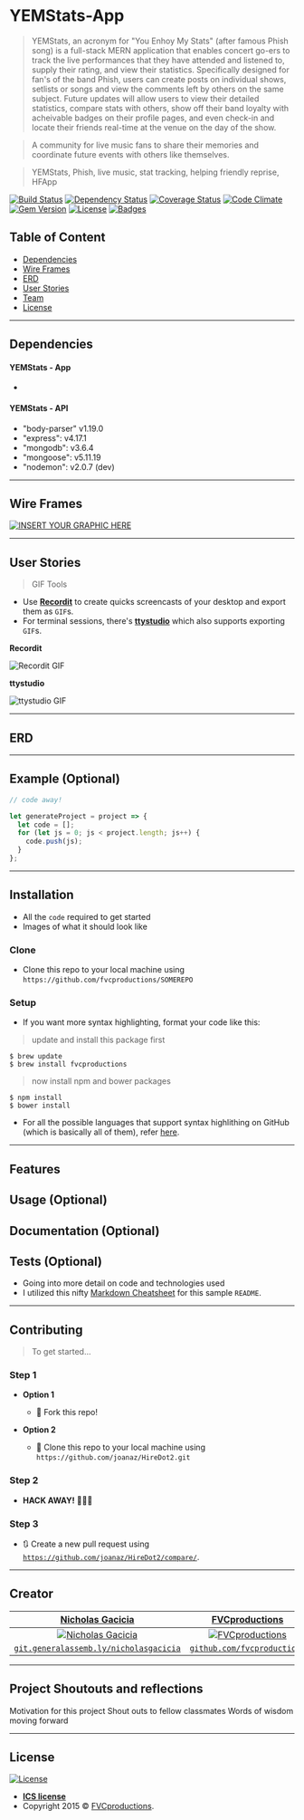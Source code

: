 # YEMStats-App

> YEMStats, an acronym for "You Enhoy My Stats" (after famous Phish song) is a full-stack MERN application that enables concert go-ers to track the live performances that they have attended and listened to, supply their rating, and view their statistics.  Specifically designed for fan's of the band Phish, users can create posts on individual shows, setlists or songs and view the comments left by others on the same subject.  Future updates will allow users to view their detailed statistics, compare stats with others, show off their band loyalty with acheivable badges on their profile pages, and even check-in and locate their friends real-time at the venue on the day of the show.

> A community for live music fans to share their memories and coordinate future events with others like themselves.

> YEMStats, Phish, live music, stat tracking, helping friendly reprise, HFApp

[![Build Status](http://img.shields.io/travis/badges/badgerbadgerbadger.svg?style=flat-square)](https://travis-ci.org/badges/badgerbadgerbadger) [![Dependency Status](http://img.shields.io/gemnasium/badges/badgerbadgerbadger.svg?style=flat-square)](https://gemnasium.com/badges/badgerbadgerbadger) [![Coverage Status](http://img.shields.io/coveralls/badges/badgerbadgerbadger.svg?style=flat-square)](https://coveralls.io/r/badges/badgerbadgerbadger) [![Code Climate](http://img.shields.io/codeclimate/github/badges/badgerbadgerbadger.svg?style=flat-square)](https://codeclimate.com/github/badges/badgerbadgerbadger) [![Gem Version](http://img.shields.io/gem/v/badgerbadgerbadger.svg?style=flat-square)](https://rubygems.org/gems/badgerbadgerbadger) [![License](http://img.shields.io/:license-ics-blue.svg?style=flat-square)](http://badges.mit-license.org) [![Badges](http://img.shields.io/:badges-7/7-ff6799.svg?style=flat-square)](https://github.com/badges/badgerbadgerbadger)

## Table of Content

- [Dependencies](#dependencies)
- [Wire Frames](#wireframes)
- [ERD](#ERD)
- [User Stories](#userstories)
- [Team](#team)
- [License](#license)

---

## Dependencies

#### YEMStats - App
-
#### YEMStats - API
- "body-parser" v1.19.0
- "express": v4.17.1
- "mongodb": v3.6.4
- "mongoose": v5.11.19
- "nodemon": v2.0.7 (dev)

---
## Wire Frames

[![INSERT YOUR GRAPHIC HERE](http://i.imgur.com/dt8AUb6.png)]()

---

## User Stories

> GIF Tools

- Use <a href="http://recordit.co/" target="_blank">**Recordit**</a> to create quicks screencasts of your desktop and export them as `GIF`s.
- For terminal sessions, there's <a href="https://github.com/chjj/ttystudio" target="_blank">**ttystudio**</a> which also supports exporting `GIF`s.

**Recordit**

![Recordit GIF](http://g.recordit.co/iLN6A0vSD8.gif)

**ttystudio**

![ttystudio GIF](https://raw.githubusercontent.com/chjj/ttystudio/master/img/example.gif)

---

## ERD



---

## Example (Optional)

```javascript
// code away!

let generateProject = project => {
  let code = [];
  for (let js = 0; js < project.length; js++) {
    code.push(js);
  }
};
```

---

## Installation

- All the `code` required to get started
- Images of what it should look like

### Clone

- Clone this repo to your local machine using `https://github.com/fvcproductions/SOMEREPO`

### Setup

- If you want more syntax highlighting, format your code like this:

> update and install this package first

```shell
$ brew update
$ brew install fvcproductions
```

> now install npm and bower packages

```shell
$ npm install
$ bower install
```

- For all the possible languages that support syntax highlithing on GitHub (which is basically all of them), refer <a href="https://github.com/github/linguist/blob/master/lib/linguist/languages.yml" target="_blank">here</a>.

---

## Features
## Usage (Optional)
## Documentation (Optional)
## Tests (Optional)

- Going into more detail on code and technologies used
- I utilized this nifty <a href="https://github.com/adam-p/markdown-here/wiki/Markdown-Cheatsheet" target="_blank">Markdown Cheatsheet</a> for this sample `README`.

---

## Contributing

> To get started...

### Step 1

- **Option 1**
    - 🍴 Fork this repo!

- **Option 2**
    - 👯 Clone this repo to your local machine using `https://github.com/joanaz/HireDot2.git`

### Step 2

- **HACK AWAY!** 🔨🔨🔨

### Step 3

- 🔃 Create a new pull request using <a href="https://github.com/joanaz/HireDot2/compare/" target="_blank">`https://github.com/joanaz/HireDot2/compare/`</a>.

---

## Creator

|                 <a href="https://git.generalassemb.ly/nicholasgacicia" target="_blank">**Nicholas Gacicia**</a>                 |                 <a href="http://fvcproductions.com" target="_blank">**FVCproductions**</a>                 |                 <a href="http://fvcproductions.com" target="_blank">**FVCproductions**</a>                 |
| :--------------------------------------------------------------------------------------------------------: | :--------------------------------------------------------------------------------------------------------: | :--------------------------------------------------------------------------------------------------------: |
| [![Nicholas Gacicia](https://i.imgur.com/LcK8J3a.jpg?1)](https://git.generalassemb.ly/nicholasgacicia) | [![FVCproductions](https://avatars1.githubusercontent.com/u/4284691?v=3&s=200)](http://fvcproductions.com) | [![FVCproductions](https://avatars1.githubusercontent.com/u/4284691?v=3&s=200)](http://fvcproductions.com) |
|         <a href="https://git.generalassemb.ly/nicholasgacicia" target="_blank">`git.generalassemb.ly/nicholasgacicia`</a>         |         <a href="http://github.com/fvcproductions" target="_blank">`github.com/fvcproductions`</a>         |         <a href="http://github.com/fvcproductions" target="_blank">`github.com/fvcproductions`</a>         |

---

## Project Shoutouts and reflections
Motivation for this project
Shout outs to fellow classmates
Words of wisdom moving forward

---

## License

[![License](http://img.shields.io/:license-ics-blue.svg?style=flat-square)](http://badges.ics-license.org)

- **[ICS license](http://opensource.org/licenses/ics-license.php)**
- Copyright 2015 © <a href="http://fvcproductions.com" target="_blank">FVCproductions</a>.
